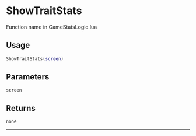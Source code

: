 # ShowTraitStats
Function name in GameStatsLogic.lua
## Usage
```lua
ShowTraitStats(screen)
```
## Parameters
`screen`
## Returns
`none`

---